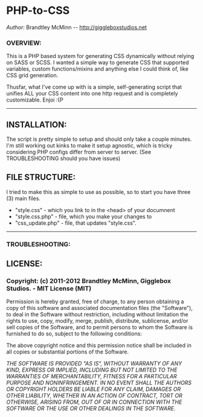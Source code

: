 # PHP-to-CSS
*Author:* Brandtley McMinn -- http://giggleboxstudios.net

### OVERVIEW:
This is a PHP based system for generating CSS dynamically without relying on SASS or SCSS. I wanted a simple way to generate CSS that supported variables, custom functions/mixins and anything else I could think of, like CSS grid generation.

Thusfar, what I've come up with is a simple, self-generating script that unifies ALL your CSS content into one http request and is completely customizable. Enjoi :{P

- - -


## INSTALLATION:
The script is pretty simple to setup and should only take a couple minutes. I'm still working out kinks to make it setup agnostic, which is tricky considering PHP configs differ from server to server. (See TROUBLESHOOTING should you have issues)


## FILE STRUCTURE:
I tried to make this as simple to use as possible, so to start you have three (3) main files.
+   "style.css" - which you link to in the &lt;head&gt; of your documnent
+   "style.css.php" - file, which you make your changes to
+   "css_update.php" - file, that updates "style.css".



- - -

### TROUBLESHOOTING:



## LICENSE:

### Copyright: (c) 2011-2012 Brandtley McMinn, Gigglebox Studios. - MIT License (MIT)

Permission is hereby granted, free of charge, to any person obtaining a copy of this software and associated documentation files (the "Software"), to deal in the Software without restriction, including without limitation the rights to use, copy, modify, merge, publish, distribute, sublicense, and/or sell copies of the Software, and to permit persons to whom the Software is furnished to do so, subject to the following conditions:

The above copyright notice and this permission notice shall be included in all copies or substantial portions of the Software.

*THE SOFTWARE IS PROVIDED "AS IS", WITHOUT WARRANTY OF ANY KIND, EXPRESS OR IMPLIED, INCLUDING BUT NOT LIMITED TO THE WARRANTIES OF MERCHANTABILITY, FITNESS FOR A PARTICULAR PURPOSE AND NONINFRINGEMENT. IN NO EVENT SHALL THE AUTHORS OR COPYRIGHT HOLDERS BE LIABLE FOR ANY CLAIM, DAMAGES OR OTHER LIABILITY, WHETHER IN AN ACTION OF CONTRACT, TORT OR OTHERWISE, ARISING FROM, OUT OF OR IN CONNECTION WITH THE SOFTWARE OR THE USE OR OTHER DEALINGS IN THE SOFTWARE.*
